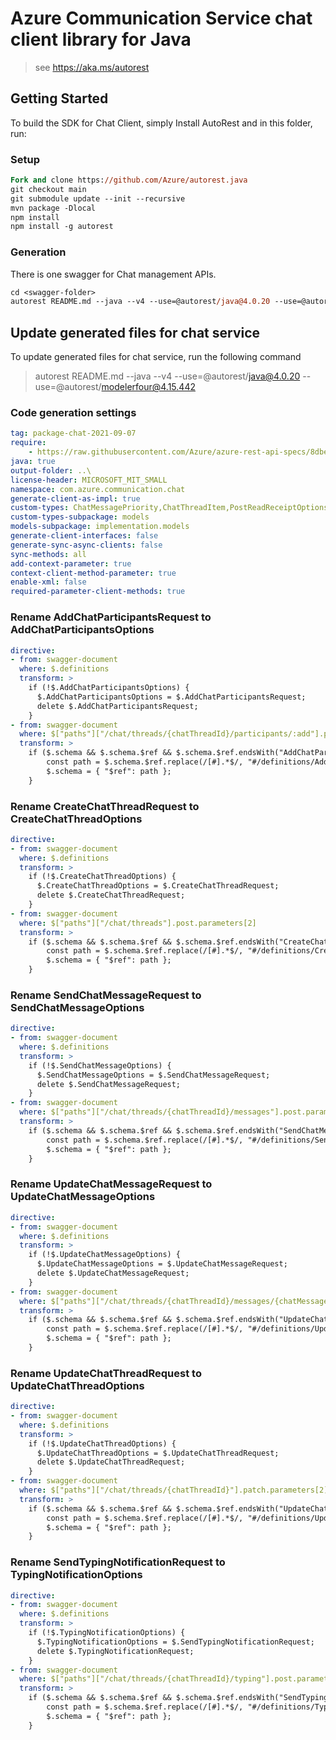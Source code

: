 # Azure Communication Service chat client library for Java

> see https://aka.ms/autorest
## Getting Started

To build the SDK for Chat Client, simply Install AutoRest and in this folder, run:

### Setup
```ps
Fork and clone https://github.com/Azure/autorest.java
git checkout main
git submodule update --init --recursive
mvn package -Dlocal
npm install
npm install -g autorest
```

### Generation

There is one swagger for Chat management APIs. 

```ps
cd <swagger-folder>
autorest README.md --java --v4 --use=@autorest/java@4.0.20 --use=@autorest/modelerfour@4.15.442
```

## Update generated files for chat service
To update generated files for chat service, run the following command

> autorest README.md --java --v4 --use=@autorest/java@4.0.20 --use=@autorest/modelerfour@4.15.442

### Code generation settings
``` yaml
tag: package-chat-2021-09-07
require:
    - https://raw.githubusercontent.com/Azure/azure-rest-api-specs/8dbeba81f3a838cd4b7efd70234f29cc1cdc7374/specification/communication/data-plane/Chat/readme.md
java: true
output-folder: ..\
license-header: MICROSOFT_MIT_SMALL
namespace: com.azure.communication.chat
generate-client-as-impl: true
custom-types: ChatMessagePriority,ChatThreadItem,PostReadReceiptOptions,SendChatMessageOptions,UpdateChatMessageOptions,UpdateChatThreadOptions,ChatMessageType,SendChatMessageResult,TypingNotificationOptions
custom-types-subpackage: models
models-subpackage: implementation.models
generate-client-interfaces: false
generate-sync-async-clients: false
sync-methods: all
add-context-parameter: true
context-client-method-parameter: true
enable-xml: false
required-parameter-client-methods: true
```

### Rename AddChatParticipantsRequest to AddChatParticipantsOptions
``` yaml
directive:
- from: swagger-document
  where: $.definitions
  transform: >
    if (!$.AddChatParticipantsOptions) {
      $.AddChatParticipantsOptions = $.AddChatParticipantsRequest;
      delete $.AddChatParticipantsRequest;
    }
- from: swagger-document
  where: $["paths"]["/chat/threads/{chatThreadId}/participants/:add"].post.parameters[2]
  transform: >
    if ($.schema && $.schema.$ref && $.schema.$ref.endsWith("AddChatParticipantsRequest")) {
        const path = $.schema.$ref.replace(/[#].*$/, "#/definitions/AddChatParticipantsOptions");
        $.schema = { "$ref": path };
    }
```

### Rename CreateChatThreadRequest to CreateChatThreadOptions
``` yaml
directive:
- from: swagger-document
  where: $.definitions
  transform: >
    if (!$.CreateChatThreadOptions) {
      $.CreateChatThreadOptions = $.CreateChatThreadRequest;
      delete $.CreateChatThreadRequest;
    }
- from: swagger-document
  where: $["paths"]["/chat/threads"].post.parameters[2]
  transform: >
    if ($.schema && $.schema.$ref && $.schema.$ref.endsWith("CreateChatThreadRequest")) {
        const path = $.schema.$ref.replace(/[#].*$/, "#/definitions/CreateChatThreadOptions");
        $.schema = { "$ref": path };
    }
```

### Rename SendChatMessageRequest to SendChatMessageOptions
``` yaml
directive:
- from: swagger-document
  where: $.definitions
  transform: >
    if (!$.SendChatMessageOptions) {
      $.SendChatMessageOptions = $.SendChatMessageRequest;
      delete $.SendChatMessageRequest;
    }
- from: swagger-document
  where: $["paths"]["/chat/threads/{chatThreadId}/messages"].post.parameters[2]
  transform: >
    if ($.schema && $.schema.$ref && $.schema.$ref.endsWith("SendChatMessageRequest")) {
        const path = $.schema.$ref.replace(/[#].*$/, "#/definitions/SendChatMessageOptions");
        $.schema = { "$ref": path };
    }
```

### Rename UpdateChatMessageRequest to UpdateChatMessageOptions
``` yaml
directive:
- from: swagger-document
  where: $.definitions
  transform: >
    if (!$.UpdateChatMessageOptions) {
      $.UpdateChatMessageOptions = $.UpdateChatMessageRequest;
      delete $.UpdateChatMessageRequest;
    }
- from: swagger-document
  where: $["paths"]["/chat/threads/{chatThreadId}/messages/{chatMessageId}"].patch.parameters[3]
  transform: >
    if ($.schema && $.schema.$ref && $.schema.$ref.endsWith("UpdateChatMessageRequest")) {
        const path = $.schema.$ref.replace(/[#].*$/, "#/definitions/UpdateChatMessageOptions");
        $.schema = { "$ref": path };
    }
```

### Rename UpdateChatThreadRequest to UpdateChatThreadOptions
``` yaml
directive:
- from: swagger-document
  where: $.definitions
  transform: >
    if (!$.UpdateChatThreadOptions) {
      $.UpdateChatThreadOptions = $.UpdateChatThreadRequest;
      delete $.UpdateChatThreadRequest;
    }
- from: swagger-document
  where: $["paths"]["/chat/threads/{chatThreadId}"].patch.parameters[2]
  transform: >
    if ($.schema && $.schema.$ref && $.schema.$ref.endsWith("UpdateChatThreadRequest")) {
        const path = $.schema.$ref.replace(/[#].*$/, "#/definitions/UpdateChatThreadOptions");
        $.schema = { "$ref": path };
    }
```

### Rename SendTypingNotificationRequest to TypingNotificationOptions
``` yaml
directive:
- from: swagger-document
  where: $.definitions
  transform: >
    if (!$.TypingNotificationOptions) {
      $.TypingNotificationOptions = $.SendTypingNotificationRequest;
      delete $.TypingNotificationRequest;
    }
- from: swagger-document
  where: $["paths"]["/chat/threads/{chatThreadId}/typing"].post.parameters[2]
  transform: >
    if ($.schema && $.schema.$ref && $.schema.$ref.endsWith("SendTypingNotificationRequest")) {
        const path = $.schema.$ref.replace(/[#].*$/, "#/definitions/TypingNotificationOptions");
        $.schema = { "$ref": path };
    }
```
